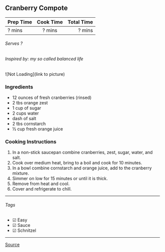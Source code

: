 ## Cranberry Compote

| Prep Time  | Cook Time    | Total Time  |
| ---------- |:------------:| -----------:|
| ? mins    | ? mins      | ? mins     |


###### Serves ?
###### Inspired by: my so called balanced life

![Not Loading](link to picture)

### Ingredients

* 12 ounces of fresh cranberries (rinsed)
* 2 tbs orange zest
* 1 cup of sugar
* 2 cups water
* dash of salt
* 2 tbs cornstarch
* ½ cup fresh orange juice


### Cooking Instructions

1. In a non-stick saucepan combine cranberries, zest, sugar, water, and salt.
2. Cook over medium heat, bring to a boil and cook for 10 minutes.
3. In a bowl combine cornstarch and orange juice, add to the cranberry mixture.
4. Simmer on low for 15 minutes or until it is thick.
5. Remove from heat and cool.
6. Cover and refrigerate to chill.

---

###### Tags
- ☑ Easy
- ☑ Sauce
- ☑ Schnitzel

---

[Source](http://mysocalledbalancedlife.com/2014/11/25/tasty-tuesdaycranberry-compote-recipe/)

